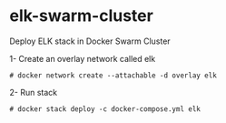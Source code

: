 # elk-swarm-cluster

Deploy ELK stack in Docker Swarm Cluster

1- Create an overlay network called elk

```
# docker network create --attachable -d overlay elk
```

2- Run stack

```
# docker stack deploy -c docker-compose.yml elk
```

